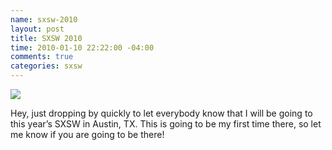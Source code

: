 ```yaml
--- 
name: sxsw-2010
layout: post
title: SXSW 2010
time: 2010-01-10 22:22:00 -04:00
comments: true
categories: sxsw
---
```

![](sxsw.PNG)

Hey, just dropping by quickly to let everybody know that I will be going to this year’s SXSW in Austin, TX. This is going to be my first time there, so let me know if you are going to be there!
